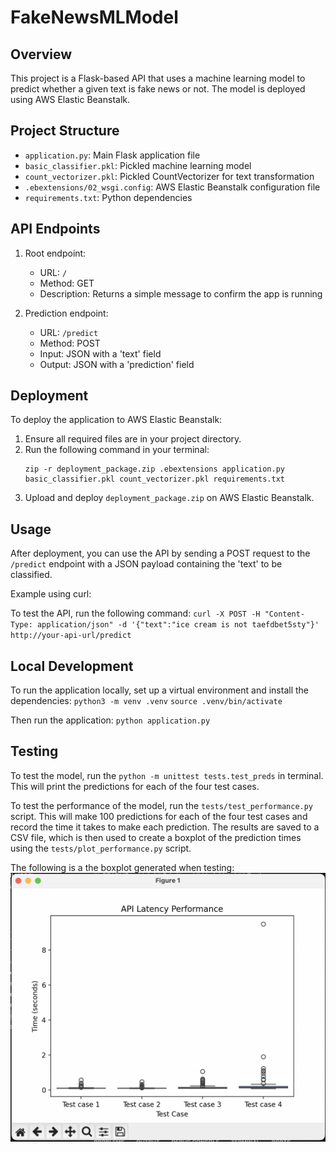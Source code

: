 # FakeNewsMLModel

## Overview

This project is a Flask-based API that uses a machine learning model to predict whether a given text is fake news or not. The model is deployed using AWS Elastic Beanstalk.

## Project Structure

- `application.py`: Main Flask application file
- `basic_classifier.pkl`: Pickled machine learning model
- `count_vectorizer.pkl`: Pickled CountVectorizer for text transformation
- `.ebextensions/02_wsgi.config`: AWS Elastic Beanstalk configuration file
- `requirements.txt`: Python dependencies

## API Endpoints

1. Root endpoint:
   - URL: `/`
   - Method: GET
   - Description: Returns a simple message to confirm the app is running

2. Prediction endpoint:
   - URL: `/predict`
   - Method: POST
   - Input: JSON with a 'text' field
   - Output: JSON with a 'prediction' field

## Deployment

To deploy the application to AWS Elastic Beanstalk:

1. Ensure all required files are in your project directory.
2. Run the following command in your terminal:
   ```
   zip -r deployment_package.zip .ebextensions application.py basic_classifier.pkl count_vectorizer.pkl requirements.txt
   ```
3. Upload and deploy `deployment_package.zip` on AWS Elastic Beanstalk.

## Usage

After deployment, you can use the API by sending a POST request to the `/predict` endpoint with a JSON payload containing the 'text' to be classified.

Example using curl:

To test the API, run the following command:
`curl -X POST -H "Content-Type: application/json" -d '{"text":"ice cream is not taefdbet5sty"}' http://your-api-url/predict`

## Local Development

To run the application locally, set up a virtual environment and install the dependencies:
`python3 -m venv .venv`
`source .venv/bin/activate`

Then run the application:
`python application.py`

## Testing

To test the model, run the `python -m unittest tests.test_preds` in terminal. This will print the predictions for each of the four test cases.

To test the performance of the model, run the `tests/test_performance.py` script. This will make 100 predictions for each of the four test cases and record the time it takes to make each prediction. The results are saved to a CSV file, which is then used to create a boxplot of the prediction times using the `tests/plot_performance.py` script.

The following is a the boxplot generated when testing:
![alt text](image.png)